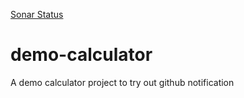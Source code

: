 
[Sonar Status](https://1f6e9eee.ngrok.io/api/project_badges/measure?project=cglx%3Ademo-calculator&metric=alert_status)
# demo-calculator
A demo calculator project to try out github notification
